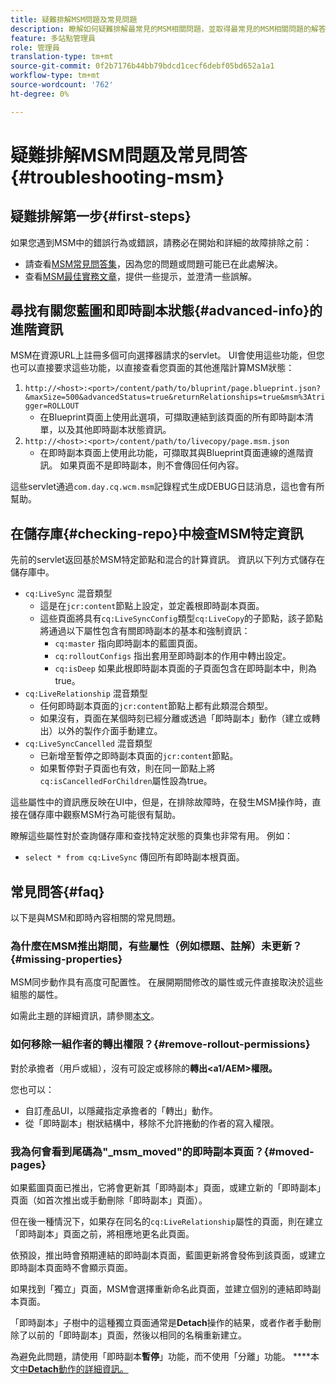 ```yaml
---
title: 疑難排解MSM問題及常見問題
description: 瞭解如何疑難排解最常見的MSM相關問題，並取得最常見的MSM相關問題的解答。
feature: 多站點管理員
role: 管理員
translation-type: tm+mt
source-git-commit: 0f2b7176b44bb79bdcd1cecf6debf05bd652a1a1
workflow-type: tm+mt
source-wordcount: '762'
ht-degree: 0%

---
```



# 疑難排解MSM問題及常見問答{#troubleshooting-msm}

## 疑難排解第一步{#first-steps}

如果您遇到MSM中的錯誤行為或錯誤，請務必在開始和詳細的故障排除之前：

* 請查看[MSM常見問答集](#faq)，因為您的問題或問題可能已在此處解決。
* 查看[MSM最佳實務文章](best-practices.md)，提供一些提示，並澄清一些誤解。

## 尋找有關您藍圖和即時副本狀態{#advanced-info}的進階資訊

MSM在資源URL上註冊多個可向選擇器請求的servlet。 UI會使用這些功能，但您也可以直接要求這些功能，以直接查看您頁面的其他進階計算MSM狀態：

1. `http://<host>:<port>/content/path/to/bluprint/page.blueprint.json?&maxSize=500&advancedStatus=true&returnRelationships=true&msm%3Atrigger=ROLLOUT`
   * 在Blueprint頁面上使用此選項，可擷取連結到該頁面的所有即時副本清單，以及其他即時副本狀態資訊。
1. `http://<host>:<port>/content/path/to/livecopy/page.msm.json`
   * 在即時副本頁面上使用此功能，可擷取其與Blueprint頁面連線的進階資訊。 如果頁面不是即時副本，則不會傳回任何內容。

這些servlet通過`com.day.cq.wcm.msm`記錄程式生成DEBUG日誌消息，這也會有所幫助。

## 在儲存庫{#checking-repo}中檢查MSM特定資訊

先前的servlet返回基於MSM特定節點和混合的計算資訊。 資訊以下列方式儲存在儲存庫中。

* `cq:LiveSync` 混音類型
   * 這是在`jcr:content`節點上設定，並定義根即時副本頁面。
   * 這些頁面將具有`cq:LiveSyncConfig`類型`cq:LiveCopy`的子節點，該子節點將通過以下屬性包含有關即時副本的基本和強制資訊：
      * `cq:master` 指向即時副本的藍圖頁面。
      * `cq:rolloutConfigs` 指出套用至即時副本的作用中轉出設定。
      * `cq:isDeep` 如果此根即時副本頁面的子頁面包含在即時副本中，則為true。
* `cq:LiveRelationship` 混音類型
   * 任何即時副本頁面的`jcr:content`節點上都有此類混合類型。
   * 如果沒有，頁面在某個時刻已經分離或透過「即時副本」動作（建立或轉出）以外的製作介面手動建立。
* `cq:LiveSyncCancelled` 混音類型
   * 已新增至暫停之即時副本頁面的`jcr:content`節點。
   * 如果暫停對子頁面也有效，則在同一節點上將`cq:isCancelledForChildren`屬性設為true。

這些屬性中的資訊應反映在UI中，但是，在排除故障時，在發生MSM操作時，直接在儲存庫中觀察MSM行為可能很有幫助。

瞭解這些屬性對於查詢儲存庫和查找特定狀態的頁集也非常有用。 例如：

* `select * from cq:LiveSync` 傳回所有即時副本根頁面。

## 常見問答{#faq}

以下是與MSM和即時內容相關的常見問題。

### 為什麼在MSM推出期間，有些屬性（例如標題、註解）未更新？{#missing-properties}

MSM同步動作具有高度可配置性。 在展開期間修改的屬性或元件直接取決於這些組態的屬性。

如需此主題的詳細資訊，請參閱[本文](best-practices.md)。

### 如何移除一組作者的轉出權限？{#remove-rollout-permissions}

對於承擔者（用戶或組），沒有可設定或移除的&#x200B;**轉出&lt;a1/AEM>權限。**

您也可以：

* 自訂產品UI，以隱藏指定承擔者的「轉出」動作。
* 從「即時副本」樹狀結構中，移除不允許捲動的作者的寫入權限。

### 我為何會看到尾碼為&quot;_msm_moved&quot;的即時副本頁面？{#moved-pages}

如果藍圖頁面已推出，它將會更新其「即時副本」頁面，或建立新的「即時副本」頁面（如首次推出或手動刪除「即時副本」頁面）。

但在後一種情況下，如果存在同名的`cq:LiveRelationship`屬性的頁面，則在建立「即時副本」頁面之前，將相應地更名此頁面。

依預設，推出時會預期連結的即時副本頁面，藍圖更新將會發佈到該頁面，或建立即時副本頁面時不會顯示頁面。

如果找到「獨立」頁面，MSM會選擇重新命名此頁面，並建立個別的連結即時副本頁面。

「即時副本」子樹中的這種獨立頁面通常是&#x200B;**Detach**&#x200B;操作的結果，或者作者手動刪除了以前的「即時副本」頁面，然後以相同的名稱重新建立。

為避免此問題，請使用「即時副本&#x200B;**暫停**」功能，而不使用「分離」功能。 ****&#x200B;本文[中&#x200B;**Detach**&#x200B;動作的詳細資訊。](creating-live-copies.md)
